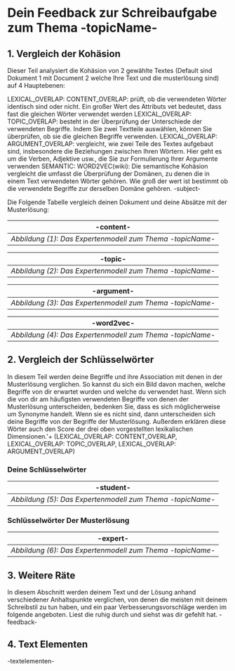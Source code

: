 # Dein Feedback zur Schreibaufgabe zum Thema -topicName- 


## 1. Vergleich der Kohäsion

Dieser Teil analysiert die Kohäsion von 2 gewählte Textes (Default sind Dokument 1 mit Document 2 welche Ihre Text und die musterlösung sind) auf 4 Hauptebenen:

LEXICAL_OVERLAP: CONTENT_OVERLAP: prüft, ob die verwendeten Wörter identisch sind oder nicht. Ein großer Wert des Attributs vet bedeutet, dass fast die gleichen Wörter verwendet werden
LEXICAL_OVERLAP: TOPIC_OVERLAP: besteht in der Überprüfung der Unterschiede der verwendeten Begriffe. Indem Sie zwei Textteile auswählen, können Sie überprüfen, ob sie die gleichen Begriffe verwenden.
LEXICAL_OVERLAP: ARGUMENT_OVERLAP: vergleicht, wie zwei Teile des Textes aufgebaut sind, insbesondere die Beziehungen zwischen Ihren Wörtern. Hier geht es um die Verben, Adjektive usw., die Sie zur Formulierung Ihrer Argumente verwenden
SEMANTIC: WORD2VEC(wiki): Die semantische Kohäsion vergleicht die  umfasst die Überprüfung der Domänen, zu denen die in einem Text verwendeten Wörter gehören. Wie groß der wert ist bestimmt ob die verwendete Begriffe zur derselben Domäne gehören. -subject- 


Die Folgende Tabelle vergleich deinen Dokument und deine Absätze mit der Musterlösung:

| -content- |
|:--:|
| *Abbildung (1): Das Expertenmodell zum Thema -topicName-* |

| -topic- |
|:--:|
| *Abbildung (2): Das Expertenmodell zum Thema -topicName-* |

| -argument- |
|:--:|
| *Abbildung (3): Das Expertenmodell zum Thema -topicName-* |

| -word2vec- |
|:--:|
| *Abbildung (4): Das Expertenmodell zum Thema -topicName-* |

## 2. Vergleich der Schlüsselwörter

In diesem Teil werden deine Begriffe und ihre Association mit denen in der Musterlösung verglichen. So kannst du sich ein Bild davon machen, welche Begriffe von dir erwartet wurden und welche du verwendet hast. Wenn sich die von dir am häufigsten verwendeten Begriffe von denen der Musterlösung unterscheiden, bedenken Sie, dass es sich möglicherweise um Synonyme handelt. Wenn sie es nicht sind, dann unterscheiden sich deine Begriffe von der Begriffe der Musterlösung. 
Außerdem erklären diese Wörter auch den Score der drei oben vorgestellten lexikalischen Dimensionen.'+ 
(LEXICAL_OVERLAP: CONTENT_OVERLAP, LEXICAL_OVERLAP: TOPIC_OVERLAP, LEXICAL_OVERLAP: ARGUMENT_OVERLAP)
### Deine Schlüsselwörter

| -student- |
|:--:|
| *Abbildung (5): Das Expertenmodell zum Thema -topicName-* |

###  Schlüsselwörter Der Musterlösung
| -expert- |
|:--:|
| *Abbildung (6): Das Expertenmodell zum Thema -topicName-* |




## 3. Weitere Räte
In diesem Abschnitt werden deinem Text und der Lösung anhand verschiedener Anhaltspunkte verglichen, von denen die meisten mit deinem Schreibstil zu tun haben, und ein paar Verbesserungsvorschläge werden im folgende angeboten. Liest die ruhig durch und siehst was dir gefehlt hat.
-feedback-

## 4. Text Elementen
-textelementen-